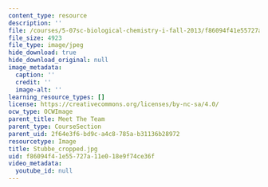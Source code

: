 ```yaml
---
content_type: resource
description: ''
file: /courses/5-07sc-biological-chemistry-i-fall-2013/f86094f41e55727a11e018e9f74ce36f_Stubbe_cropped.jpg
file_size: 4923
file_type: image/jpeg
hide_download: true
hide_download_original: null
image_metadata:
  caption: ''
  credit: ''
  image-alt: ''
learning_resource_types: []
license: https://creativecommons.org/licenses/by-nc-sa/4.0/
ocw_type: OCWImage
parent_title: Meet The Team
parent_type: CourseSection
parent_uid: 2f64e3f6-bd9c-a4c8-785a-b31136b28972
resourcetype: Image
title: Stubbe_cropped.jpg
uid: f86094f4-1e55-727a-11e0-18e9f74ce36f
video_metadata:
  youtube_id: null
---
```

